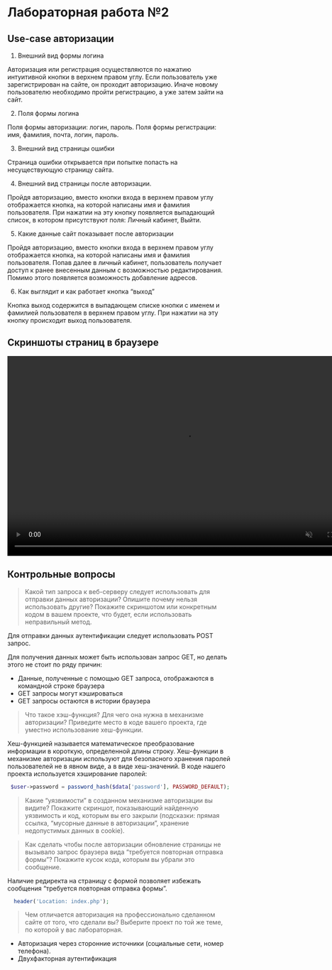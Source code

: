 # Лабораторная работа №2

## Use-case авторизации

1. Внешний вид формы логина

Авторизация или регистрация осуществляются по нажатию интуитивной кнопки в верхнем правом углу. Если пользователь уже зарегистрирован на сайте, он проходит авторизацию. Иначе новому пользователю необходимо пройти регистрацию, а уже затем зайти на сайт.

2. Поля формы логина

Поля формы авторизации: логин, пароль.
Поля формы регистрации: имя, фамилия, почта, логин, пароль.

3. Внешний вид страницы ошибки

Страница ошибки открывается при попытке попасть на несуществующую страницу сайта. 

4. Внешний вид страницы после авторизации.

Пройдя авторизацию, вместо кнопки входа в верхнем правом углу отображается кнопка, на которой написаны имя и фамилия пользователя. При нажатии на эту кнопку появляется выпадающий список, в котором присутствуют поля: Личный кабинет, Выйти.

5. Какие данные сайт показывает после авторизации

Пройдя авторизацию, вместо кнопки входа в верхнем правом углу отображается кнопка, на которой написаны имя и фамилия пользователя. Попав далее в личный кабинет, пользователь получает доступ к ранее внесенным данным с возможностью редактирования. Помимо этого появляется возможность добавление адресов.

6. Как выглядит и как работает кнопка “выход”

Кнопка выход содержится в выпадающем списке кнопки с именем и фамилией пользователя в верхнем правом углу. При нажатии на эту кнопку происходит выход пользователя.

## Скриншоты страниц в браузере

<video autoplay muted  loop width="800" height="450" src = "videos/lab2.mp4"></video> 

## Контрольные вопросы

> Какой тип запроса к веб-серверу следует использовать для отправки данных авторизации? Опишите почему нельзя использовать другие? Покажите скриншотом или конкретным кодом в вашем проекте, что будет, если использовать неправильный метод.

Для отправки данных аутентификации следует использовать POST запрос.

Для получения данных может быть использован запрос GET, но делать этого не стоит по ряду причин:

 * Данные, полученные с помощью GET запроса, отображаются в командной строке браузера
 * GET запросы могут кэшироваться
 * GET запросы остаются в истории браузера
 
> Что такое хэш-функция? Для чего она нужна в механизме авторизации? Приведите место в коде вашего проекта, где уместно использование хеш-функции.

Хеш-функцией называется математическое преобразование информации в короткую, определенной длины строку. Хеш-функции в механизме авторизации используют для безопасного хранения паролей пользователей не в явном виде, а в виде хеш-значений. В коде нашего проекта используется хэширование паролей:

```php
 $user->password = password_hash($data['password'], PASSWORD_DEFAULT);
```

> Какие “уязвимости” в созданном механизме авторизации вы видите? Покажите скриншот, показывающий найденную уязвимость и код, которым вы его закрыли (подсказки: прямая ссылка, “мусорные данные в авторизации”, хранение недопустимых данных в cookie).

> Как сделать чтобы после авторизации обновление страницы не вызывало запрос браузера вида “требуется повторная отправка формы”? Покажите кусок кода, которым вы убрали это сообщение.

Наличие редиректа на страницу с формой позволяет избежать сообщения “требуется повторная отправка формы”.

```php
  header('Location: index.php');
```


> Чем отличается авторизация на профессионально сделанном сайте от того, что сделали вы? Выберите проект по той же теме, по которой у вас лабораторная.

* Авторизация через сторонние источники (социальные сети, номер телефона).
* Двухфакторная аутентификация
